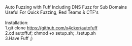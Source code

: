 Auto Fuzzing with Fuff Including DNS Fuzz for Sub Domains<br>
Useful For Quick Fuzzing, Red Teams & CTF's<br>
<br>
Installation:<br>
1.git clone https://github.com/x4cker/autofuff<br>
2.cd autoffuf; chmod +x setup.sh; ./setup.sh<br>
3.Have Fuff ;)<br>
<br>
